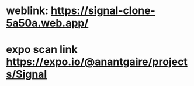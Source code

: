 # weblink: https://signal-clone-5a50a.web.app/

# expo scan link https://expo.io/@anantgaire/projects/Signal
